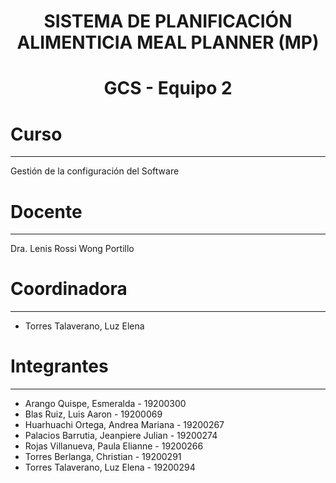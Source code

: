 # <h1 align="center"> SISTEMA DE PLANIFICACIÓN ALIMENTICIA MEAL PLANNER (MP)

# <h1 align="center">  GCS  -  Equipo 2

# Curso
---
Gestión de la configuración del Software

# Docente
---
Dra. Lenis Rossi Wong Portillo

# Coordinadora
---
- Torres Talaverano, Luz Elena
  
# Integrantes
---
- Arango Quispe, Esmeralda - 19200300
- Blas Ruiz, Luis Aaron  -  19200069
- Huarhuachi Ortega, Andrea Mariana - 19200267  
- Palacios Barrutia, Jeanpiere Julian - 19200274  
- Rojas Villanueva, Paula Elianne - 19200266
- Torres Berlanga, Christian - 19200291
- Torres Talaverano, Luz Elena - 19200294


  

